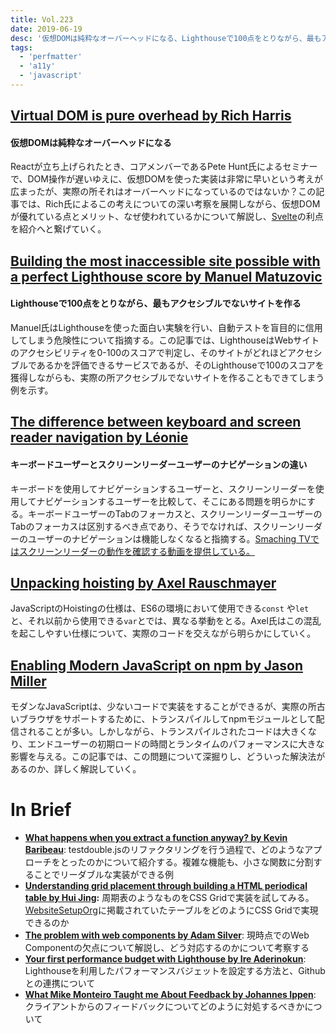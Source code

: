 ```yaml
---
title: Vol.223
date: 2019-06-19
desc: '仮想DOMは純粋なオーバーヘッドになる、Lighthouseで100点をとりながら、最もアクセシブルでないサイトを作る、キーボードユーザーとスクリーンリーダーユーザーのナビゲーションの違い、ほか計10リンク'
tags:
  - 'perfmatter'
  - 'a11y'
  - 'javascript'
---
```


## [Virtual DOM is pure overhead by Rich Harris](https://svelte.dev/blog/virtual-dom-is-pure-overhead)

#### 仮想DOMは純粋なオーバーヘッドになる

Reactが立ち上げられたとき、コアメンバーであるPete Hunt氏によるセミナーで、DOM操作が遅いゆえに、仮想DOMを使った実装は非常に早いという考えが広まったが、実際の所それはオーバーヘッドになっているのではないか？この記事では、Rich氏によるこの考えについての深い考察を展開しながら、仮想DOMが優れている点とメリット、なぜ使われているかについて解説し、[Svelte](https://svelte.dev/)の利点を紹介へと繋げていく。

## [Building the most inaccessible site possible with a perfect Lighthouse score by Manuel Matuzovic](https://www.matuzo.at/blog/building-the-most-inaccessible-site-possible-with-a-perfect-lighthouse-score/)

#### Lighthouseで100点をとりながら、最もアクセシブルでないサイトを作る

Manuel氏はLighthouseを使った面白い実験を行い、自動テストを盲目的に信用してしまう危険性について指摘する。この記事では、LighthouseはWebサイトのアクセシビリティを0-100のスコアで判定し、そのサイトがどれほどアクセシブルであるかを評価できるサービスであるが、そのLighthouseで100のスコアを獲得しながらも、実際の所アクセシブルでないサイトを作ることもできてしまう例を示す。

## [The difference between keyboard and screen reader navigation by Léonie](https://tink.uk/the-difference-between-keyboard-and-screen-reader-navigation/)

#### キーボードユーザーとスクリーンリーダーユーザーのナビゲーションの違い

キーボードを使用してナビゲーションするユーザーと、スクリーンリーダーを使用してナビゲーションするユーザーを比較して、そこにある問題を明らかにする。キーボードユーザーのTabのフォーカスと、スクリーンリーダーユーザーのTabのフォーカスは区別するべき点であり、そうでなければ、スクリーンリーダーのユーザーのナビゲーションは機能しなくなると指摘する。[Smaching TVではスクリーンリーダーの動作を確認する動画を提供している。](https://www.youtube.com/watch?v=iUCYPM6up9M&feature=youtu.be)

## [Unpacking hoisting by Axel Rauschmayer](http://2ality.com/2019/05/unpacking-hoisting.html)

JavaScriptのHoistingの仕様は、ES6の環境において使用できる`const` や`let`と、それ以前から使用できる`var`とでは、異なる挙動をとる。Axel氏はこの混乱を起こしやすい仕様について、実際のコードを交えながら明らかにしていく。

## [Enabling Modern JavaScript on npm by Jason Miller](https://jasonformat.com/enabling-modern-js-on-npm/)

モダンなJavaScriptは、少ないコードで実装をすることができるが、実際の所古いブラウザをサポートするために、トランスパイルしてnpmモジュールとして配信されることが多い。しかしながら、トランスパイルされたコードは大きくなり、エンドユーザーの初期ロードの時間とランタイムのパフォーマンスに大きな影響を与える。この記事では、この問題について深掘りし、どういった解決法があるのか、詳しく解説していく。

# In Brief
- [**What happens when you extract a function anyway? by Kevin Baribeau**](http://blog.testdouble.com/posts/2019-05-28-what-happens-when-you-extract-a-function):  testdouble.jsのリファクタリングを行う過程で、どのようなアプローチをとったのかについて紹介する。複雑な機能も、小さな関数に分割することでリーダブルな実装ができる例
- [**Understanding grid placement through building a HTML periodical table by Hui Jing**](https://www.chenhuijing.com/blog/understanding-grid-placement/#%F0%9F%92%BB)**:** 周期表のようなものをCSS Gridで実装を試してみる。[WebsiteSetupOrg](https://websitesetup.org/html5-periodical-table/)に掲載されていたテーブルをどのようにCSS Gridで実現できるのか
- [**The problem with web components by Adam Silver**](https://adamsilver.io/articles/the-problem-with-web-components/): 現時点でのWeb Componentの欠点について解説し、どう対応するのかについて考察する
- [**Your first performance budget with Lighthouse by Ire Aderinokun**](https://bitsofco.de/your-first-performance-budget-with-lighthouse/): Lighthouseを利用したパフォーマンスバジェットを設定する方法と、Githubとの連携について
- [**What Mike Monteiro Taught me About Feedback by Johannes Ippen**](https://johannesippen.com/2019/mike-monteiro-feedback/): クライアントからのフィードバックについてどのように対処するべきかについて

